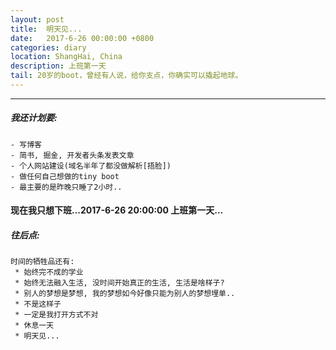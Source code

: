 ```yaml
---
layout: post
title:  明天见...
date:   2017-6-26 00:00:00 +0800
categories: diary
location: ShangHai, China
description: 上班第一天
tail: 20岁的boot，曾经有人说，给你支点，你确实可以撬起地球。
---
```

---
##### 我还计划要:
    - 写博客
    - 简书, 掘金, 开发者头条发表文章
    - 个人网站建设(域名半年了都没做解析[捂脸])
    - 做任何自己想做的tiny boot
    - 最主要的是昨晚只睡了2小时..
    

#### 现在我只想下班...2017-6-26 20:00:00 上班第一天...

##### 往后点:
```
时间的牺牲品还有:
 * 始终完不成的学业
 * 始终无法融入生活, 没时间开始真正的生活, 生活是啥样子?
 * 别人的梦想是梦想, 我的梦想如今好像只能为别人的梦想埋单..
 * 不是这样子
 * 一定是我打开方式不对
 * 休息一天
 * 明天见...
```
